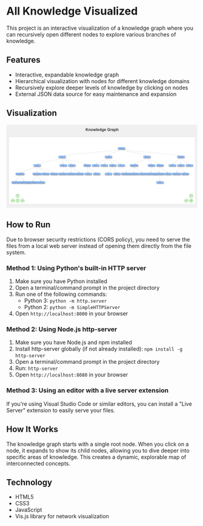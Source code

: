 # All Knowledge Visualized

This project is an interactive visualization of a knowledge graph where you can recursively open different nodes to explore various branches of knowledge.

## Features

- Interactive, expandable knowledge graph
- Hierarchical visualization with nodes for different knowledge domains
- Recursively explore deeper levels of knowledge by clicking on nodes
- External JSON data source for easy maintenance and expansion

## Visualization

![Knowledge Graph](graph.png)

## How to Run

Due to browser security restrictions (CORS policy), you need to serve the files from a local web server instead of opening them directly from the file system.

### Method 1: Using Python's built-in HTTP server

1. Make sure you have Python installed
2. Open a terminal/command prompt in the project directory
3. Run one of the following commands:
   - Python 3: `python -m http.server`
   - Python 2: `python -m SimpleHTTPServer`
4. Open `http://localhost:8000` in your browser

### Method 2: Using Node.js http-server

1. Make sure you have Node.js and npm installed
2. Install http-server globally (if not already installed): `npm install -g http-server`
3. Open a terminal/command prompt in the project directory
4. Run: `http-server`
5. Open `http://localhost:8080` in your browser

### Method 3: Using an editor with a live server extension

If you're using Visual Studio Code or similar editors, you can install a "Live Server" extension to easily serve your files.

## How It Works

The knowledge graph starts with a single root node. When you click on a node, it expands to show its child nodes, allowing you to dive deeper into specific areas of knowledge. This creates a dynamic, explorable map of interconnected concepts.

## Technology

- HTML5
- CSS3
- JavaScript
- Vis.js library for network visualization 